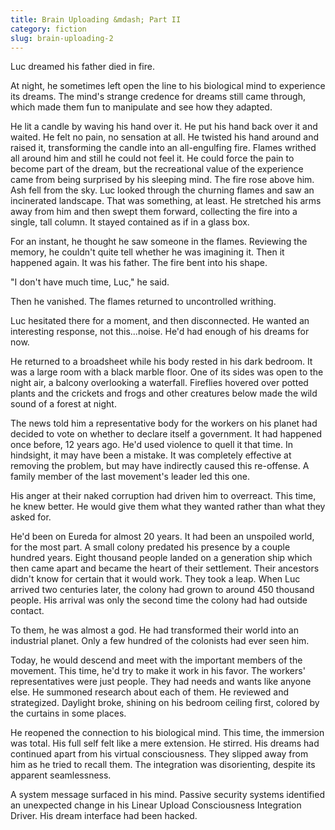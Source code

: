 ```yaml
---
title: Brain Uploading &mdash; Part II
category: fiction
slug: brain-uploading-2
---
```


Luc dreamed his father died in fire.

At night, he sometimes left open the line to his biological mind to experience its dreams. The mind's strange credence for dreams still came through, which made them fun to manipulate and see how they adapted.

He lit a candle by waving his hand over it. He put his hand back over it and waited. He felt no pain, no sensation at all. He twisted his hand around and raised it, transforming the candle into an all-engulfing fire. Flames writhed all around him and still he could not feel it. He could force the pain to become part of the dream, but the recreational value of the experience came from being surprised by his sleeping mind. The fire rose above him. Ash fell from the sky. Luc looked through the churning flames and saw an incinerated landscape. That was something, at least. He stretched his arms away from him and then swept them forward, collecting the fire into a single, tall column. It stayed contained as if in a glass box.

For an instant, he thought he saw someone in the flames. Reviewing the memory, he couldn't quite tell whether he was imagining it. Then it happened again. It was his father. The fire bent into his shape.

"I don't have much time, Luc," he said.

Then he vanished. The flames returned to uncontrolled writhing.

Luc hesitated there for a moment, and then disconnected. He wanted an interesting response, not this...noise. He'd had enough of his dreams for now.

He returned to a broadsheet while his body rested in his dark bedroom. It was a large room with a black marble floor. One of its sides was open to the night air, a balcony overlooking a waterfall. Fireflies hovered over potted plants and the crickets and frogs and other creatures below made the wild sound of a forest at night.

The news told him a representative body for the workers on his planet had decided to vote on whether to declare itself a government. It had happened once before, 12 years ago. He'd used violence to quell it that time. In hindsight, it may have been a mistake. It was completely effective at removing the problem, but may have indirectly caused this re-offense. A family member of the last movement's leader led this one.

His anger at their naked corruption had driven him to overreact. This time, he knew better. He would give them what they wanted rather than what they asked for.

He'd been on Eureda for almost 20 years. It had been an unspoiled world, for the most part. A small colony predated his presence by a couple hundred years. Eight thousand people landed on a generation ship which then came apart and became the heart of their settlement. Their ancestors didn't know for certain that it would work. They took a leap. When Luc arrived two centuries later, the colony had grown to around 450 thousand people. His arrival was only the second time the colony had had outside contact.

To them, he was almost a god. He had transformed their world into an industrial planet. Only a few hundred of the colonists had ever seen him.

Today, he would descend and meet with the important members of the movement. This time, he'd try to make it work in his favor. The workers' representatives were just people. They had needs and wants like anyone else. He summoned research about each of them. He reviewed and strategized. Daylight broke, shining on his bedroom ceiling first, colored by the curtains in some places.

He reopened the connection to his biological mind. This time, the immersion was total. His full self felt like a mere extension. He stirred. His dreams had continued apart from his virtual consciousness. They slipped away from him as he tried to recall them. The integration was disorienting, despite its apparent seamlessness.

A system message surfaced in his mind. Passive security systems identified an unexpected change in his Linear Upload Consciousness Integration Driver. His dream interface had been hacked.

